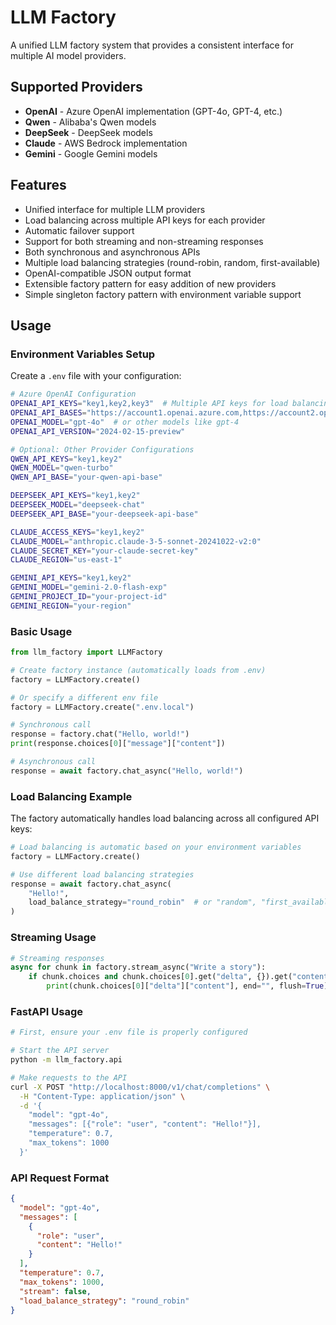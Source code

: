 # LLM Factory

A unified LLM factory system that provides a consistent interface for multiple AI model providers.

## Supported Providers

- **OpenAI** - Azure OpenAI implementation (GPT-4o, GPT-4, etc.)
- **Qwen** - Alibaba's Qwen models
- **DeepSeek** - DeepSeek models  
- **Claude** - AWS Bedrock implementation
- **Gemini** - Google Gemini models

## Features

- Unified interface for multiple LLM providers
- Load balancing across multiple API keys for each provider
- Automatic failover support
- Support for both streaming and non-streaming responses
- Both synchronous and asynchronous APIs
- Multiple load balancing strategies (round-robin, random, first-available)
- OpenAI-compatible JSON output format
- Extensible factory pattern for easy addition of new providers
- Simple singleton factory pattern with environment variable support

## Usage

### Environment Variables Setup

Create a `.env` file with your configuration:

```bash
# Azure OpenAI Configuration
OPENAI_API_KEYS="key1,key2,key3"  # Multiple API keys for load balancing
OPENAI_API_BASES="https://account1.openai.azure.com,https://account2.openai.azure.com,https://account3.openai.azure.com"
OPENAI_MODEL="gpt-4o"  # or other models like gpt-4
OPENAI_API_VERSION="2024-02-15-preview"

# Optional: Other Provider Configurations
QWEN_API_KEYS="key1,key2"
QWEN_MODEL="qwen-turbo"
QWEN_API_BASE="your-qwen-api-base"

DEEPSEEK_API_KEYS="key1,key2"
DEEPSEEK_MODEL="deepseek-chat"
DEEPSEEK_API_BASE="your-deepseek-api-base"

CLAUDE_ACCESS_KEYS="key1,key2"
CLAUDE_MODEL="anthropic.claude-3-5-sonnet-20241022-v2:0"
CLAUDE_SECRET_KEY="your-claude-secret-key"
CLAUDE_REGION="us-east-1"

GEMINI_API_KEYS="key1,key2"
GEMINI_MODEL="gemini-2.0-flash-exp"
GEMINI_PROJECT_ID="your-project-id"
GEMINI_REGION="your-region"
```

### Basic Usage

```python
from llm_factory import LLMFactory

# Create factory instance (automatically loads from .env)
factory = LLMFactory.create()

# Or specify a different env file
factory = LLMFactory.create(".env.local")

# Synchronous call
response = factory.chat("Hello, world!")
print(response.choices[0]["message"]["content"])

# Asynchronous call
response = await factory.chat_async("Hello, world!")
```

### Load Balancing Example

The factory automatically handles load balancing across all configured API keys:

```python
# Load balancing is automatic based on your environment variables
factory = LLMFactory.create()

# Use different load balancing strategies
response = await factory.chat_async(
    "Hello!",
    load_balance_strategy="round_robin"  # or "random", "first_available"
)
```

### Streaming Usage

```python
# Streaming responses
async for chunk in factory.stream_async("Write a story"):
    if chunk.choices and chunk.choices[0].get("delta", {}).get("content"):
        print(chunk.choices[0]["delta"]["content"], end="", flush=True)
```

### FastAPI Usage

```bash
# First, ensure your .env file is properly configured

# Start the API server
python -m llm_factory.api

# Make requests to the API
curl -X POST "http://localhost:8000/v1/chat/completions" \
  -H "Content-Type: application/json" \
  -d '{
    "model": "gpt-4o",
    "messages": [{"role": "user", "content": "Hello!"}],
    "temperature": 0.7,
    "max_tokens": 1000
  }'
```

### API Request Format

```json
{
  "model": "gpt-4o",
  "messages": [
    {
      "role": "user",
      "content": "Hello!"
    }
  ],
  "temperature": 0.7,
  "max_tokens": 1000,
  "stream": false,
  "load_balance_strategy": "round_robin"
}
```
